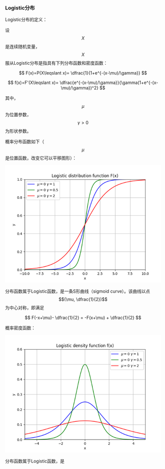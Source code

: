 ### Logistic分布

Logistic分布的定义：

设$$X$$是连续随机变量，$$X$$服从Logistic分布是指具有下列分布函数和密度函数：


$$
F(x)=P(X\leqslant x)=    \dfrac{1}{1+e^{-(x-\mu)/\gamma}}
$$



$$
f(x)=F'(X\leqslant x)=    \dfrac{e^{-(x-\mu)/\gamma}}{\gamma(1+e^{-(x-\mu)/\gamma})^2}
$$


其中，$$\mu$$为位置参数，$$\gamma \gt0$$为形状参数。

概率分布函数如下（$$\mu$$是位置函数，改变它可以平移图形）：

![](/assets/logistic_1.png)

分布函数属于Logistic函数，是一条S形曲线（sigmoid curve）。该曲线以点$$(\mu, 	\dfrac{1}{2})$$为中心对称，即满足


$$
F(-x+\mu)-	\dfrac{1}{2} = -F(x+\mu) +	\dfrac{1}{2}
$$


概率密度函数：

![](/assets/logistic_2.png)

分布函数属于Logistic函数，是


